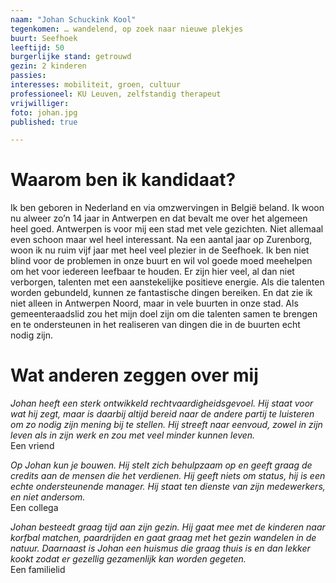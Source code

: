```yaml
---
naam: "Johan Schuckink Kool"
tegenkomen: … wandelend, op zoek naar nieuwe plekjes
buurt: Seefhoek
leeftijd: 50
burgerlijke stand: getrouwd
gezin: 2 kinderen
passies:
interesses: mobiliteit, groen, cultuur
professioneel: KU Leuven, zelfstandig therapeut
vrijwilliger:
foto: johan.jpg
published: true

---
```

# Waarom ben ik kandidaat?
Ik ben geboren in Nederland en via omzwervingen in België beland. Ik woon nu alweer zo’n 14 jaar in Antwerpen en dat bevalt me over het algemeen heel goed. Antwerpen is voor mij een stad met vele gezichten. Niet allemaal even schoon maar wel heel interessant. Na een aantal jaar op Zurenborg, woon ik nu ruim vijf jaar met heel veel plezier in de Seefhoek. Ik ben niet blind voor de problemen in onze buurt en wil vol goede moed meehelpen om het voor iedereen leefbaar te houden. Er zijn hier veel, al dan niet verborgen, talenten met een aanstekelijke positieve energie. Als die talenten worden gebundeld, kunnen ze fantastische dingen bereiken. En dat zie ik niet alleen in Antwerpen Noord, maar in vele buurten in onze stad. Als gemeenteraadslid zou het mijn doel zijn om die talenten samen te brengen en te ondersteunen in het realiseren van dingen die in de buurten echt nodig zijn.

# Wat anderen zeggen over mij
_Johan heeft een sterk ontwikkeld rechtvaardigheidsgevoel. Hij staat voor wat hij zegt, maar is daarbij altijd bereid naar de andere partij te luisteren om zo nodig zijn mening bij te stellen. Hij streeft naar eenvoud, zowel in zijn leven als in zijn werk en zou met veel minder kunnen leven._  
Een vriend
 
_Op Johan kun je bouwen. Hij stelt zich behulpzaam op en geeft graag de credits aan de mensen die het verdienen. Hij geeft niets om status, hij is een echte ondersteunende manager. Hij staat ten dienste van zijn medewerkers, en niet andersom._  
Een collega
 
_Johan besteedt graag tijd aan zijn gezin. Hij gaat mee met de kinderen naar korfbal matchen, paardrijden en gaat graag met het gezin wandelen in de natuur.
Daarnaast is Johan een huismus die graag thuis is en dan lekker kookt zodat er gezellig gezamenlijk kan worden gegeten._  
Een familielid


